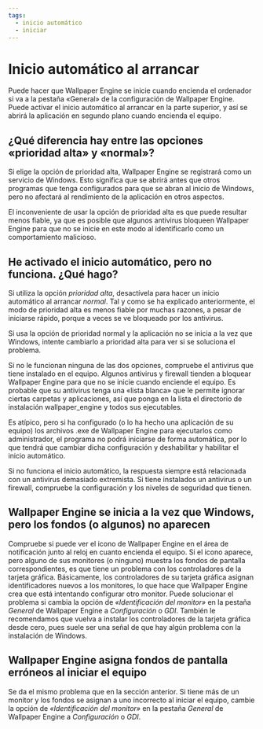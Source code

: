 ```yaml
---
tags:
  - inicio automático
  - iniciar
---
```


# Inicio automático al arrancar

Puede hacer que Wallpaper Engine se inicie cuando encienda el ordenador si va a la pestaña «General» de la configuración de Wallpaper Engine. Puede activar el inicio automático al arrancar en la parte superior, y así se abrirá la aplicación en segundo plano cuando encienda el equipo.

## ¿Qué diferencia hay entre las opciones «prioridad alta» y «normal»?

Si elige la opción de prioridad alta, Wallpaper Engine se registrará como un servicio de Windows. Esto significa que se abrirá antes que otros programas que tenga configurados para que se abran al inicio de Windows, pero no afectará al rendimiento de la aplicación en otros aspectos.

El inconveniente de usar la opción de prioridad alta es que puede resultar menos fiable, ya que es posible que algunos antivirus bloqueen Wallpaper Engine para que no se inicie en este modo al identificarlo como un comportamiento malicioso.

## He activado el inicio automático, pero no funciona. ¿Qué hago?

Si utiliza la opción *prioridad alta*, desactívela para hacer un inicio automático al arrancar *normal*. Tal y como se ha explicado anteriormente, el modo de prioridad alta es menos fiable por muchas razones, a pesar de iniciarse rápido, porque a veces se ve bloqueado por los antivirus.

Si usa la opción de prioridad normal y la aplicación no se inicia a la vez que Windows, intente cambiarlo a prioridad alta para ver si se soluciona el problema.

Si no le funcionan ninguna de las dos opciones, compruebe el antivirus que tiene instalado en el equipo. Algunos antivirus y firewall tienden a bloquear Wallpaper Engine para que no se inicie cuando enciende el equipo. Es probable que su antivirus tenga una «lista blanca» que le permite ignorar ciertas carpetas y aplicaciones, así que ponga en la lista el directorio de instalación wallpaper_engine y todos sus ejecutables.

Es atípico, pero si ha configurado (o lo ha hecho una aplicación de su equipo) los archivos .exe de Wallpaper Engine para ejecutarlos como administrador, el programa no podrá iniciarse de forma automática, por lo que tendrá que cambiar dicha configuración y deshabilitar y habilitar el inicio automático.

Si no funciona el inicio automático, la respuesta siempre está relacionada con un antivirus demasiado extremista. Si tiene instalados un antivirus o un firewall, compruebe la configuración y los niveles de seguridad que tienen.

## Wallpaper Engine se inicia a la vez que Windows, pero los fondos (o algunos) no aparecen

 Compruebe si puede ver el icono de Wallpaper Engine en el área de notificación junto al reloj en cuanto encienda el equipo. Si el icono aparece, pero alguno de sus monitores (o ninguno) muestra los fondos de pantalla correspondientes, es que tiene un problema con los controladores de la tarjeta gráfica. Básicamente, los controladores de su tarjeta gráfica asignan identificadores nuevos a los monitores, lo que hace que Wallpaper Engine crea que está intentando configurar otro monitor. Puede solucionar el problema si cambia la opción de *«Identificación del monitor»* en la pestaña *General* de Wallpaper Engine a *Configuración* o *GDI*. También le recomendamos que vuelva a instalar los controladores de la tarjeta gráfica desde cero, pues suele ser una señal de que hay algún problema con la instalación de Windows.

 ## Wallpaper Engine asigna fondos de pantalla erróneos al iniciar el equipo

 Se da el mismo problema que en la sección anterior. Si tiene más de un monitor y los fondos se asignan a uno incorrecto al iniciar el equipo, cambie la opción de *«Identificación del monitor»* en la pestaña *General* de Wallpaper Engine a *Configuración* o *GDI*.